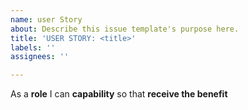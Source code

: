 ```yaml
---
name: user Story
about: Describe this issue template's purpose here.
title: 'USER STORY: <title>'
labels: ''
assignees: ''

---
```


As a **role** I can **capability** so that **receive the benefit**
